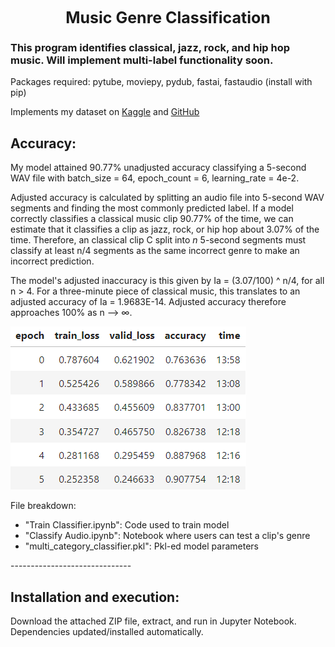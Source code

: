 <h1 style="margin: auto; width: 100%; text-align: center; font-size: 25px;">Music Genre Classification</h1>

<h3>This program identifies classical, jazz, rock, and hip hop music. Will implement multi-label functionality soon.</h3>
 
Packages required: pytube, moviepy, pydub, fastai, fastaudio (install with pip)

Implements my dataset on <a href="https://www.kaggle.com/datasets/benfitzgerald3132/jazz-vs-classical-music-classification/">Kaggle</a> and <a href="https://github.com/bfitzgerald3132/jazz-classical-dataset">GitHub</a>

<h2>Accuracy:</h2>

My model attained 90.77% unadjusted accuracy classifying a 5-second WAV file with batch_size = 64, epoch_count = 6, learning_rate = 4e-2.

Adjusted accuracy is calculated by splitting an audio file into 5-second WAV segments and finding the most commonly predicted label. If a model correctly classifies a classical music clip 90.77% of the time, we can estimate that it classifies a clip as jazz, rock, or hip hop about 3.07% of the time. Therefore, an classical clip C split into _n_ 5-second segments must classify at least n/4 segments as the same incorrect genre to make an incorrect prediction. 

The model's adjusted inaccuracy is this given by Ia = (3.07/100) ^ n/4, for all n > 4. For a three-minute piece of classical music, this translates to an adjusted accuracy of Ia = 1.9683E-14. Adjusted accuracy therefore approaches 100% as n --> &infin;.

<img src="https://github.com/bfitzgerald3132/MusicGenreClassification/blob/main/updated_screenshot.png" />

File breakdown: 
<ul>
<li>"Train Classifier.ipynb": Code used to train model</li>
<li>"Classify Audio.ipynb": Notebook where users can test a clip's genre</li>
<li>"multi_category_classifier.pkl": Pkl-ed model parameters</li></ul>
------------------------------

<h2>Installation and execution:</h2>

Download the attached ZIP file, extract, and run in Jupyter Notebook. Dependencies updated/installed automatically.
